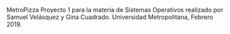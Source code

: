 MetroPizza
Proyecto 1 para la materia de Sistemas Operativos realizado por Samuel Velásquez y Gina Cuadrado. 
Universidad Metropolitana, Febrero 2019.
